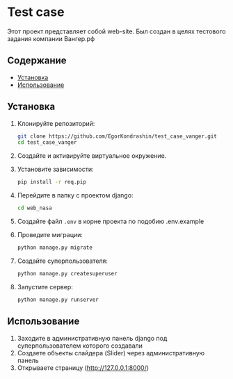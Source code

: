 # Test case

Этот проект представляет собой web-site. Был создан в целях тестового задания компании Вангер.рф

## Содержание

- [Установка](#установка)
- [Использование](#использование)

## Установка

1. Клонируйте репозиторий:

    ```bash
    git clone https://github.com/EgorKondrashin/test_case_vanger.git
    cd test_case_vanger
    ```

2. Создайте и активируйте виртуальное окружение.

3. Установите зависимости:

    ```bash
    pip install -r req.pip
    ```
   
4. Перейдите в папку с проектом django:

    ```bash
    cd web_nasa
    ```

5. Создайте файл `.env` в корне проекта по подобию .env.example

6. Проведите миграции:

    ```bash
    python manage.py migrate
    ```

7. Создайте суперпользователя:
   
    ```bash
    python manage.py createsuperuser
    ```

8. Запустите сервер:

    ```bash
    python manage.py runserver
    ```
   
## Использование

1. Заходите в административную панель django под суперпользователем которого создавали
2. Создаете объекты слайдера (Slider) через административную панель
3. Открываете страницу (http://127.0.0.1:8000/)
